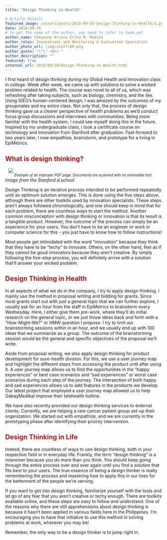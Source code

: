 ```yaml
---
title: "Design Thinking in Health"

# Article Details
featured_image: /assets/posts/2019-09-29-Design-Thinking-in-Health/1.png
date: 2018-09-29
# to get the name of the author, you need to refer to team.yml
author_name: Cheyenne Ariana Erika M. Modina
author_roles: Innovations and Monitoring & Evaluation Specialist
author_photo_url: \img\staff\EM.png
author_quote: "\"\" <br> "
author_description: "" 
featured: true
internal_url: 2018/09/29/Design-Thinking-in-Health.html
---
```


I first heard of design thinking during my Global Health and Innovation class in college. Week after week, we came up with solutions to solve a wicked problem related to health. The course was novel to all of us, which was refreshing after taking subjects, such as biology, chemistry, and the like. Using IDEO’s human-centered design, I was amazed by the outcomes of my groupmates and my entire class. Not only that, the process of design thinking gave us a clearer perspective of health problems as we’d conduct focus group discussions and interviews with communities. Being more familiar with the health system, I could see myself doing this in the future. Inspired by my undergraduate class, I took a certificate course on technology and innovation from Stanford after graduation. Fast-forward to two years later, I now empathize, brainstorm, and prototype for a living in EpiMetrics. 

<h2 style="color: #bd1515;">What is design thinking? </h2>

<div style="width:image width px; font-size:80%; text-align:center; font-style:italic;"><img src="/posts/2018-09-29-Design-Thinking-in-Health\1.png" 
    style="max-width:calc(100% - 20px);;
    display: block;
    margin-left: auto;
    margin-right: auto;"/>Example of an improper PDF page. Documents are scanned with no retrievable text.
</div>
<i>Image from the Stanford d.school</i>

Design Thinking is an iterative process intended to be performed repeatedly until an optimum solution emerges. This is done using the five steps above, although there are other toolkits used by innovation specialists. These steps aren’t always followed chronologically, and one should keep in mind that for each problem, there are countless ways to start the method. Another common misconception with design thinking or innovation is that its result is a tangible product. However, the outcome of the process can simply be an experience for your users. You don’t have to be an engineer or work in computer science for this - you just have to know how to follow instructions! 

Most people get intimidated with the word “innovation” because they think that they have to be “techy” to innovate. Others, on the other hand, feel as if they cannot be good innovators because they aren’t creative. By simply following the five-step process, you will definitely arrive with a solution that’ll answer your wicked problem. 

<h2 style="color: #bd1515;">Design Thinking in Health </h2>

In all aspects of what we do in the company, I try to apply design thinking. I mainly use the method in proposal writing and bidding for grants. Since most grants start out with just a general topic that we can further explore, I usually ask for an hour from the staff in EpiMetrics to brainstorm every Wednesday. Here, I either give them pre-work, where they’ll do initial research on the general topic, or we just throw ideas back and forth with a “How-Might-We?” or HMW question I propose. I try to limit our brainstorming sessions within in an hour, and we usually end up with 100 ideas that we summarize as a group. The outcome of the brainstorming session would be the general and specific objectives of the proposal we’ll write. 

Aside from proposal writing, we also apply design thinking for product development for oure-health division. For this, we use a user journey map and highlight the different steps from accessing the product until after using it. A user journey map allows us to find the opportunities in the “happy experiences” or best case scenarios and “sad experiences” or worst case scenarios during each step of the journey. The intersection of  both happy and sad experiences allows us to add features in the products we develop. Our latest project that employed a user journey map allowed us to help GabayMedikal improve their telehealth hotline. 

We have also recently provided our design thinking services to external clients. Currently, we are helping a rare cancer patient group set-up their organization. We started out with empathize, and we are currently in the prototyping phase after identifying their priority intervention. 

<h2 style="color: #bd1515;">Design Thinking in Life </h2>

Indeed, there are countless of ways to use design thinking, both in your respective field or in everyday life. Frankly, the term “design thinking” is a misnomer because you do more than you think. You should keep going through the entire process over and over again until you find a solution that fits best to your users. The true essence of being a design thinker is really remembering the process and mastering how to apply this in our lives for the betterment of the people we’re serving. 

If you want to get into design thinking, familiarize yourself with the tools and let go of any fear that you aren’t creative or techy enough. There are toolkits available online, and these steps are easy to follow and understand. One of the reasons why there are still apprehensions about design thinking is because it hasn’t been applied in various fields here in the Philippines. I’m encouraging you to have that initiative to use this method in solving problems at work, wherever you may be! 



Remember, the only way to be a design thinker is to jump right in. 


